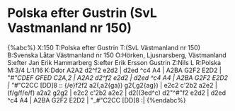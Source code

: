 # Polska efter Gustrin (SvL Vastmanland nr 150)

{%abc%}
X:150
T:Polska efter Gustrin
T:(SvL Västmanland nr 150)
B:Svenska Låtar Västmanland nr 150
O:Hörken, Ljusnarsberg, Västmanland
S:efter Jan Erik Hammarberg
S:efter Erik Ersson Gustrin
Z:Nils L
R:Polska
M:3/4
L:1/16
K:Ddor
A2A2 d2^f2 e2d2 | d2ed ^c4 A4 | A2BA G2F2 E2D2 | "_\#"CDEF GFED C2A,2 |
A2A2 d2^f2 e2d2 | d2ed ^c4 A4 | A2BA G2F2 E2D2 | "_\#"C2CC [DD]8 ::
{/e}f2f2 a2(,a2{ga}) g2(,g2{ag}) | e2c2 c'2b2 a2e2 | (f/g/f/e/f) a2a2 g2g2 | e2c2 c'2b2 a2e2 |
d2((3ed^c) d2"^\#"f2 e2d2 | d2ed ^c4 A4 | A2BA G2F2 E2D2 | "_\#"C2CC [DD]8 :|
{%endabc%}
